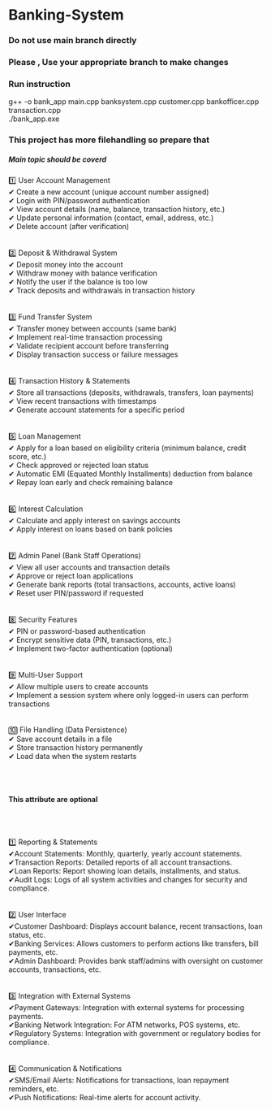 # Banking-System

<h3> Do not use main branch directly</h3>

<h3>Please , Use your appropriate branch to make changes</h3>

<h3>Run instruction</h3>
g++ -o bank_app main.cpp banksystem.cpp customer.cpp bankofficer.cpp transaction.cpp
<br>
./bank_app.exe

<h3>This project has more filehandling so prepare that</h3>

<h5>Main topic should be coverd</h5>
<p>
    1️⃣ User Account Management<br>
✔ Create a new account (unique account number assigned)<br>
✔ Login with PIN/password authentication<br>
✔ View account details (name, balance, transaction history, etc.)<br>
✔ Update personal information (contact, email, address, etc.)<br>
✔ Delete account (after verification)<br>
<br><br>
2️⃣ Deposit & Withdrawal System<br>
✔ Deposit money into the account<br>
✔ Withdraw money with balance verification<br>
✔ Notify the user if the balance is too low<br>
✔ Track deposits and withdrawals in transaction history<br>
<br><br>
3️⃣ Fund Transfer System<br>
✔ Transfer money between accounts (same bank)<br>
✔ Implement real-time transaction processing<br>
✔ Validate recipient account before transferring<br>
✔ Display transaction success or failure messages<br>
<br><br>
4️⃣ Transaction History & Statements<br>
✔ Store all transactions (deposits, withdrawals, transfers, loan payments)<br>
✔ View recent transactions with timestamps<br>
✔ Generate account statements for a specific period<br>
<br><br>
5️⃣ Loan Management<br>
✔ Apply for a loan based on eligibility criteria (minimum balance, credit score, etc.)<br>
✔ Check approved or rejected loan status<br>
✔ Automatic EMI (Equated Monthly Installments) deduction from balance<br>
✔ Repay loan early and check remaining balance<br>
<br><br>
6️⃣ Interest Calculation<br>
✔ Calculate and apply interest on savings accounts<br>
✔ Apply interest on loans based on bank policies<br>
<br><br>
7️⃣ Admin Panel (Bank Staff Operations)<br>
✔ View all user accounts and transaction details<br>
✔ Approve or reject loan applications<br>
✔ Generate bank reports (total transactions, accounts, active loans)<br>
✔ Reset user PIN/password if requested<br>
<br><br>
8️⃣ Security Features<br>
✔ PIN or password-based authentication<br>
✔ Encrypt sensitive data (PIN, transactions, etc.)<br>
✔ Implement two-factor authentication (optional)<br>
<br><br>
9️⃣ Multi-User Support<br>
✔ Allow multiple users to create accounts<br>
✔ Implement a session system where only logged-in users can perform transactions<br>
<br><br>
🔟 File Handling (Data Persistence)<br>
✔ Save account details in a file<br>
✔ Store transaction history permanently<br>
✔ Load data when the system restarts<br>
</p>
<br><br>
 <p><h4>This attribute are optional</h4></p>
 <br><br>
 <p>
1️⃣ Reporting & Statements<br>
✔Account Statements: Monthly, quarterly, yearly account statements.<br>
✔Transaction Reports: Detailed reports of all account transactions.<br>
✔Loan Reports: Report showing loan details, installments, and status.<br>
✔Audit Logs: Logs of all system activities and changes for security and compliance.<br>
 <br><br>
2️⃣ User Interface<br>
✔Customer Dashboard: Displays account balance, recent transactions, loan status, etc.<br>
✔Banking Services: Allows customers to perform actions like transfers, bill payments, etc.<br>
✔Admin Dashboard: Provides bank staff/admins with oversight on customer accounts, transactions, etc.<br>
<br><br>
3️⃣ Integration with External Systems<br>
✔Payment Gateways: Integration with external systems for processing payments.<br>
✔Banking Network Integration: For ATM networks, POS systems, etc.<br>
✔Regulatory Systems: Integration with government or regulatory bodies for compliance.<br>
<br><br>
4️⃣ Communication & Notifications<br>
✔SMS/Email Alerts: Notifications for transactions, loan repayment reminders, etc.<br>
✔Push Notifications: Real-time alerts for account activity.<br>
<br><br></p>
